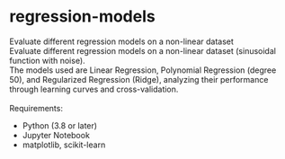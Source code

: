 # regression-models
Evaluate different regression models on a non-linear dataset <br>
Evaluate different regression models on a non-linear dataset (sinusoidal function with noise). <br>
The models used are Linear Regression, Polynomial Regression (degree 50), and Regularized Regression (Ridge), analyzing their performance through learning curves and cross-validation. <br>
<br>
Requirements: <br>
- Python (3.8 or later) <br>
- Jupyter Notebook <br>
- matplotlib, scikit-learn
